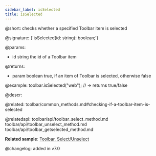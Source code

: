 ```yaml
---
sidebar_label: isSelected
title: isSelected
---          
```


@short: checks whether a specified Toolbar item is selected

@signature: {'isSelected(id: string): boolean;'}

@params:
- id	string  the id of a Toolbar item

@returns:
- param	boolean     true, if an item of Toolbar is selected, otherwise false

@example:
toolbar.isSelected("web"); // -> returns true/false



@descr:

@related: toolbar/common_methods.md#checking-if-a-toolbar-item-is-selected

@relatedapi:
toolbar/api/toolbar_select_method.md
toolbar/api/toolbar_unselect_method.md
toolbar/api/toolbar_getselected_method.md

**Related sample**: [Toolbar. Select/Unselect](https://snippet.dhtmlx.com/mi7qjwg2)

@changelog:
added in v7.0


